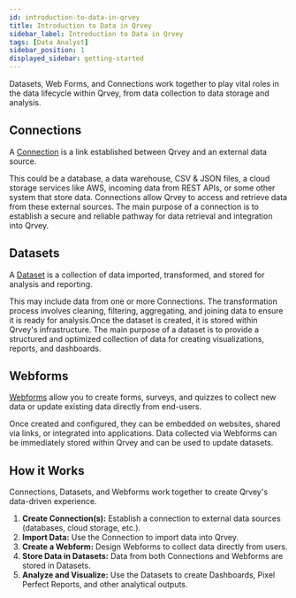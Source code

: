 ```yaml
---
id: introduction-to-data-in-qrvey
title: Introduction to Data in Qrvey 
sidebar_label: Introduction to Data in Qrvey
tags: [Data Analyst]
sidebar_position: 1
displayed_sidebar: getting-started
---
```


<div style={{textAlign: "justify"}}>

Datasets, Web Forms, and Connections work together to play vital roles in the data lifecycle within Qrvey, from data collection to data storage and analysis.

## Connections
A [Connection](./connections.md) is a link established between Qrvey and an external data source.

This could be a database, a data warehouse, CSV & JSON files, a cloud storage services like AWS, incoming data from REST APIs, or some other system that store data. Connections allow Qrvey to access and retrieve data from these external sources. The main purpose of a connection is to establish a secure and reliable pathway for data retrieval and integration into Qrvey.

## Datasets

A [Dataset](./Datasets/01-Overview%20of%20Datasets/overview-of-datasets.md) is a collection of data imported, transformed, and stored for analysis and reporting.

This may include data from one or more Connections. The transformation process involves cleaning, filtering, aggregating, and joining data to ensure it is ready for analysis.Once the dataset is created, it is stored within Qrvey's infrastructure. The main purpose of a dataset is to provide a structured and optimized collection of data for creating visualizations, reports, and dashboards.

## Webforms

[Webforms](./Web%20Forms/overview-of-web-forms.md) allow you to create forms, surveys, and quizzes to collect new data or update existing data directly from end-users. 

Once created and configured, they can be embedded on websites, shared via links, or integrated into applications. Data collected via Webforms can be immediately stored within Qrvey and can be used to update datasets.

## How it Works

Connections, Datasets, and Webforms work together to create Qrvey's data-driven experience.

1. **Create Connection(s):** Establish a connection to external data sources (databases, cloud storage, etc.).
2. **Import Data:** Use the Connection to import data into Qrvey.
3. **Create a Webform:** Design Webforms to collect data directly from users.
4. **Store Data in Datasets:** Data from both Connections and Webforms are stored in Datasets.
5. **Analyze and Visualize:** Use the Datasets to create Dashboards, Pixel Perfect Reports, and other analytical outputs.

</div>